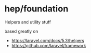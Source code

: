 # hep/foundation

Helpers and utility stuff

based greatly on 

- https://laravel.com/docs/5.3/helpers
- https://github.com/laravel/framework



